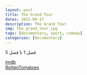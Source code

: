 ```yaml
---
layout: post
title: The Grand Tour 
dates: 2022-09-17
description: The Grand Tour 
img: the_grand_tour.jpg
tags: [documentary, sport, comedy]
categories: [Documentary]
---
```


فصل 1 تا فصل 5

[imdb](https://www.imdb.com/title/tt5712554/)  
[RottenTomatoes](https://www.rottentomatoes.com/tv/the_grand_tour)

